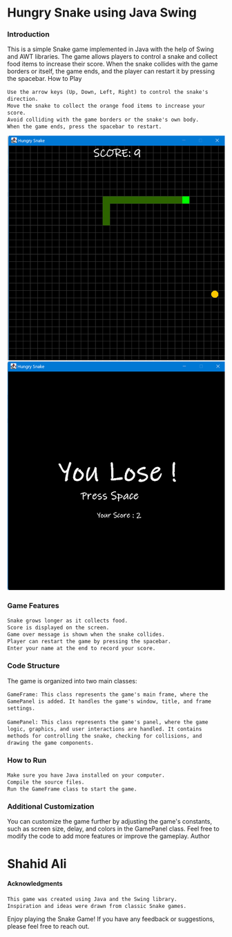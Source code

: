 <h1>Hungry Snake using Java Swing</h1>
<h3>Introduction</h3>

This is a simple Snake game implemented in Java with the help of Swing and AWT libraries. The game allows players to control a snake and collect food items to increase their score. When the snake collides with the game borders or itself, the game ends, and the player can restart it by pressing the spacebar.
How to Play

    Use the arrow keys (Up, Down, Left, Right) to control the snake's direction.
    Move the snake to collect the orange food items to increase your score.
    Avoid colliding with the game borders or the snake's own body.
    When the game ends, press the spacebar to restart.
    

<div align="center">
  <img alt="Demo" src="./assets/gameon.png" />
  <img alt="Demo" src="./assets/output.png" />
    
</div>

<h3>Game Features</h3>

    Snake grows longer as it collects food.
    Score is displayed on the screen.
    Game over message is shown when the snake collides.
    Player can restart the game by pressing the spacebar.
    Enter your name at the end to record your score.

<h3>Code Structure </h3>

The game is organized into two main classes:

    GameFrame: This class represents the game's main frame, where the GamePanel is added. It handles the game's window, title, and frame settings.

    GamePanel: This class represents the game's panel, where the game logic, graphics, and user interactions are handled. It contains methods for controlling the snake, checking for collisions, and drawing the game components.

<h3>How to Run</h3>

    Make sure you have Java installed on your computer.
    Compile the source files.
    Run the GameFrame class to start the game.



<h3>Additional Customization</h3>

You can customize the game further by adjusting the game's constants, such as screen size, delay, and colors in the GamePanel class. Feel free to modify the code to add more features or improve the gameplay.
Author

  <h1>Shahid Ali</h1>


<h4>Acknowledgments</h4>

    This game was created using Java and the Swing library.
    Inspiration and ideas were drawn from classic Snake games.

Enjoy playing the Snake Game! If you have any feedback or suggestions, please feel free to reach out.
